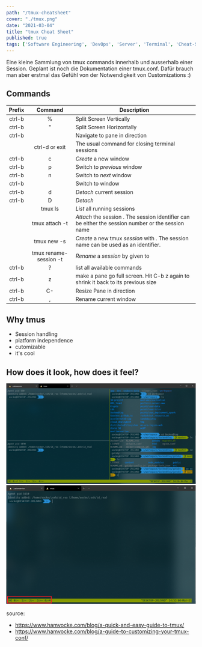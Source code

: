 ```yaml
---
path: "/tmux-cheatsheet"
cover: "./tmux.png"
date: "2021-03-04"
title: "tmux Cheat Sheet"
published: true
tags: ['Software Engineering', 'DevOps', 'Server', 'Terminal', 'Cheat-Sheet']
---
```


Eine kleine Sammlung von tmux commands innerhalb und ausserhalb einer Session. 
Geplant ist noch die Dokumentation einer tmux.conf. Dafür brauch man aber erstmal das Gefühl von der Notwendigkeit von Customizations :)

## Commands

| Prefix 	|                           Command                          	| Description                                                                                                              	|
|:------:	|:----------------------------------------------------------:	|--------------------------------------------------------------------------------------------------------------------------	|
| ctrl-b 	|                              %                             	|                                                  Split Screen Vertically                                                 	|
| ctrl-b 	|                              "                             	|                                                 Split Screen Horizontally                                                	|
| ctrl-b 	|                         <arrow key>                        	|                                         Navigate to pane in <Arrow Key> direction                                        	|
|        	|                       ctrl-d or exit                       	|                                      The usual command for closing terminal sessions                                     	|
| ctrl-b 	|                              c                             	|                                                   *Create* a new window                                                  	|
| ctrl-b 	|                              p                             	|                                                Switch to *previous* window                                               	|
| ctrl-b 	|                              n                             	|                                                  Switch to *next* window                                                 	|
| ctrl-b 	|                          <number>                          	|                                                 Switch to <number> window                                                	|
| ctrl-b 	|                              d                             	|                                                 *Detach* current session                                                 	|
| ctrl-b 	|                              D                             	|                                                         *Detach*                                                         	|
|        	|                          tmux ls                          	|                                               *List* all running sessions                                                	|
|        	|             tmux attach -t <session-identifier>            	| *Attach* the session <session-identifier>.  The session identifier can be either the session number  or the session name 	|
|        	|                 tmux new -s <session name>                 	|            *Create* a new tmux *session* with <session-name>.  The session name can be used as an identifier.            	|
|        	| tmux rename-session -t <session-number> <new session name> 	|                           *Rename* a *session* by given <session-number> to <new session name>                           	|
| ctrl-b    |                              ?                               	|                                               list all available commands                                               	|
| ctrl-b    |                              z                              	|                    make a pane go full screen. Hit C-b z again to shrink it back to its previous size                     |
| ctrl-b    |                              C-<Arraow-key>                   |                                               Resize Pane in <Arrow-Key> direction                                        |
| ctrl-b    |                              ,                              	|                                                         Rename current window                                             |



## Why tmus

* Session handling
* platform independence
* cutomizable
* it's cool

## How does it look, how does it feel?
![session numbers](./look_and_feel.png)
![session numbers](./windows-number.png)


source: 
* https://www.hamvocke.com/blog/a-quick-and-easy-guide-to-tmux/
* https://www.hamvocke.com/blog/a-guide-to-customizing-your-tmux-conf/